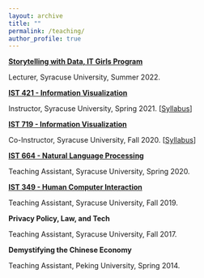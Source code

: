 ```yaml
---
layout: archive
title: ""
permalink: /teaching/
author_profile: true
---
```


<b>[Storytelling with Data, IT Girls Program](https://ischool.syr.edu/academics/new-it-girls-empowering-women-in-technology/)</b>

Lecturer, Syracuse University, Summer 2022.

<b>[IST 421 - Information Visualization](https://courses.syracuse.edu/content.php?catoid=38&navoid=4783&_gl=1*1j9stow*_ga*NDY4NzUyOTc1LjE3MzA5Mjc1Njg.*_ga_65S0N1FWNY*MTczMDkyNzU2OC4xLjEuMTczMDkyNzU4Ni40Mi4wLjA.*_ga_S5CXSPXYHM*MTczMDkyNzU2OC4xLjEuMTczMDkyNzU4Ni4wLjAuMA..#tt9109)</b>

Instructor, Syracuse University, Spring 2021. \[[Syllabus](/files/Syllabus_IST421_M003_Spring21.pdf)\]

<b>[IST 719 - Information Visualization](https://courses.syracuse.edu/preview_program.php?catoid=39&poid=19940&returnto=4868#)</b>

Co-Instructor, Syracuse University, Fall 2020. \[[Syllabus](/files/IST421_719_InfoVizSyllabus_20200110.pdf)\]

<b>[IST 664 - Natural Language Processing](https://courses.syracuse.edu/preview_program.php?catoid=39&poid=19940&returnto=4868#)</b>

Teaching Assistant, Syracuse University, Spring 2020.

<b>[IST 349 - Human Computer Interaction](https://courses.syracuse.edu/content.php?catoid=38&navoid=4783&_gl=1*1j9stow*_ga*NDY4NzUyOTc1LjE3MzA5Mjc1Njg.*_ga_65S0N1FWNY*MTczMDkyNzU2OC4xLjEuMTczMDkyNzU4Ni40Mi4wLjA.*_ga_S5CXSPXYHM*MTczMDkyNzU2OC4xLjEuMTczMDkyNzU4Ni4wLjAuMA..#tt8986)</b>

Teaching Assistant, Syracuse University, Fall 2019.

<b>Privacy Policy, Law, and Tech</b>

Teaching Assistant, Syracuse University, Fall 2017.

<b>Demystifying the Chinese Economy</b>

Teaching Assistant, Peking University, Spring 2014. 

<!-- {% include base_path %}

{% for post in site.teaching reversed %}
  {% include archive-single.html %}
{% endfor %}
 -->
